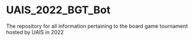 # UAIS_2022_BGT_Bot
The repository for all information pertaining to the board game tournament hosted by UAIS in 2022
